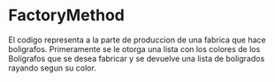 # FactoryMethod

El codigo representa a la parte de produccion de una fabrica que hace boligrafos.
Primeramente se le otorga una lista con los colores de los Boligrafos que se desea fabricar
y se devuelve una lista de boligrados rayando segun su color.
